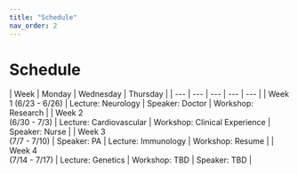 ```yaml
---
title: "Schedule"
nav_order: 2
---
```

# Schedule


| Week | Monday | Wednesday | Thursday |
| --- | --- | --- | --- | --- |
| Week 1 (6/23 - 6/26) | Lecture: Neurology | Speaker: Doctor | Workshop: Research |
| Week 2<br>(6/30 - 7/3) | Lecture: Cardiovascular | Workshop: Clinical Experience | Speaker: Nurse |
| Week 3<br>(7/7 - 7/10) | Speaker: PA | Lecture: Immunology | Workshop: Resume |
| Week 4<br>(7/14 - 7/17) | Lecture: Genetics | Workshop: TBD | Speaker: TBD |
